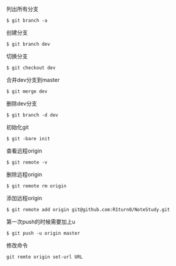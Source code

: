 列出所有分支
```
$ git branch -a
```

创建分支
```
$ git branch dev
```

切换分支
```
$ git checkout dev
```

合并dev分支到master
```
$ git merge dev
```

删除dev分支
```
$ git branch -d dev
```

初始化git
```
$ git -bare init
```

查看远程origin
```
$ git remote -v
```

删除远程origin
```
$ git remote rm origin
```

添加远程origin
```
$ git remote add origin git@github.com:R1turn0/NoteStudy.git
```
第一次push的时候需要加上u
```
$ git push -u origin master
```

修改命令
```
git remte origin set-url URL
```
